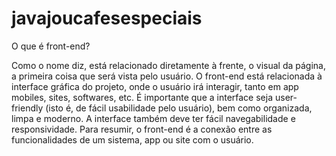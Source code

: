 # javajoucafesespeciais

O que é front-end?

Como o nome diz, está relacionado diretamente à frente, o visual da página, a primeira coisa que será vista pelo usuário. O front-end está relacionada à interface gráfica do projeto, onde o usuário irá interagir, tanto em app mobiles, sites, softwares, etc. É importante que a interface seja user-friendly (isto é, de fácil usabilidade pelo usuário), bem como organizada, limpa e moderno. A interface também deve ter fácil navegabilidade e responsividade. Para resumir, o front-end é a conexão entre as funcionalidades de um sistema, app ou site com o usuário.
